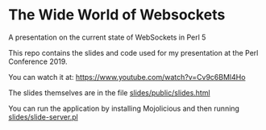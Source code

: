 # The Wide World of Websockets

A presentation on the current state of WebSockets in Perl 5

This repo contains the slides and code used for my presentation at the Perl Conference 2019.

You can watch it at: https://www.youtube.com/watch?v=Cv9c6BMl4Ho

The slides themselves are in the file [slides/public/slides.html](https://github.com/nrdvana/wide-world-of-websockets/blob/master/slides/public/slides.html)

You can run the application by installing Mojolicious and then running [slides/slide-server.pl](https://github.com/nrdvana/wide-world-of-websockets/blob/master/slides/slide-server.pl)

